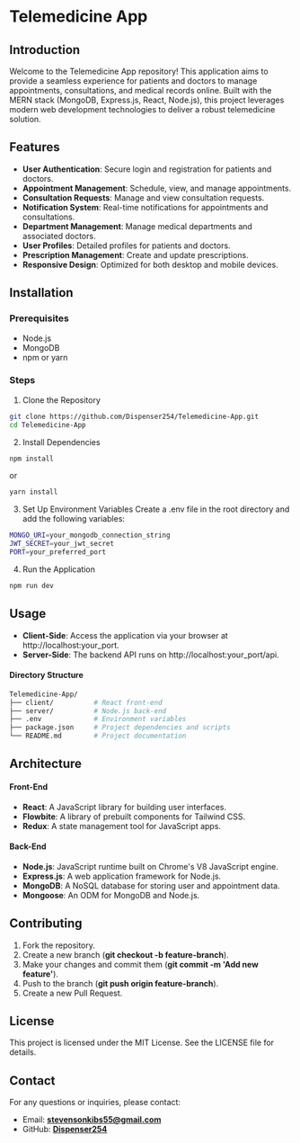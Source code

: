 # Telemedicine App
## Introduction
Welcome to the Telemedicine App repository! This application aims to provide a seamless experience for patients and doctors to manage appointments, consultations, and medical records online. Built with the MERN stack (MongoDB, Express.js, React, Node.js), this project leverages modern web development technologies to deliver a robust telemedicine solution.

## Features
- **User Authentication**: Secure login and registration for patients and doctors.
- **Appointment Management**: Schedule, view, and manage appointments.
- **Consultation Requests**: Manage and view consultation requests.
- **Notification System**: Real-time notifications for appointments and consultations.
- **Department Management**: Manage medical departments and associated doctors.
- **User Profiles**: Detailed profiles for patients and doctors.
- **Prescription Management**: Create and update prescriptions.
- **Responsive Design**: Optimized for both desktop and mobile devices.

## Installation
### Prerequisites
- Node.js
- MongoDB
- npm or yarn


### Steps
1. Clone the Repository
```sh
git clone https://github.com/Dispenser254/Telemedicine-App.git
cd Telemedicine-App
```

2. Install Dependencies
```sh
npm install
```
or
```sh
yarn install
```

3. Set Up Environment Variables
Create a .env file in the root directory and add the following variables:
```sh
MONGO_URI=your_mongodb_connection_string
JWT_SECRET=your_jwt_secret
PORT=your_preferred_port
```
4. Run the Application
```sh
npm run dev
```

## Usage
- **Client-Side**: Access the application via your browser at http://localhost:your_port.
- **Server-Side**: The backend API runs on http://localhost:your_port/api.

#### Directory Structure
```sh
Telemedicine-App/
├── client/          # React front-end
├── server/          # Node.js back-end
├── .env             # Environment variables
├── package.json     # Project dependencies and scripts
└── README.md        # Project documentation
```

## Architecture
#### Front-End
- **React**: A JavaScript library for building user interfaces.
- **Flowbite**: A library of prebuilt components for Tailwind CSS.
- **Redux**: A state management tool for JavaScript apps.
#### Back-End
- **Node.js**: JavaScript runtime built on Chrome's V8 JavaScript engine.
- **Express.js**: A web application framework for Node.js.
- **MongoDB**: A NoSQL database for storing user and appointment data.
- **Mongoose**: An ODM for MongoDB and Node.js.

## Contributing
1. Fork the repository.
2. Create a new branch (**git checkout -b feature-branch**).
3. Make your changes and commit them (**git commit -m 'Add new feature'**).
4. Push to the branch (**git push origin feature-branch**).
5. Create a new Pull Request.

## License
This project is licensed under the MIT License. See the LICENSE file for details.

## Contact
For any questions or inquiries, please contact:

- Email: **stevensonkibs55@gmail.com**
- GitHub: **[Dispenser254](https://github.com/Dispenser254)**
